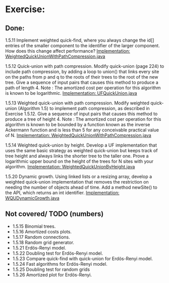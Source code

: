# Exercise:

## Done:

1.5.11 Implement weighted quick-find, where you always change the id[] entries of the smaller component to the
identifier of the larger component. How does this change affect performance?
[Implementation: WeightedQuickUnionWithPathCompression.java](./creative/WeightedQuickUnionWithPathCompression.java)

1.5.12 Quick-union with path compression. Modify quick-union (page 224) to include path compression, by adding a loop to
union() that links every site on the paths from p and q to the roots of their trees to the root of the new tree. Give a
sequence of input pairs that causes this method to produce a path of length 4. Note : The amortized cost per operation
for this algorithm is known to be logarithmic.
[Implementation: UFQuickUnion.java](./UFQuickUnion.java)

1.5.13 Weighted quick-union with path compression. Modify weighted quick-union (Algorithm 1.5) to implement path
compression, as described in Exercise 1.5.12. Give a sequence of input pairs that causes this method to produce a tree
of height 4. Note : The amortized cost per operation for this algorithm is known to be bounded by a function known as
the inverse Ackermann function and is less than 5 for any conceivable practical value of N.
[Implementation: WeightedQuickUnionWithPathCompression.java](./creative/WeightedQuickUnionWithPathCompression.java)

1.5.14 Weighted quick-union by height. Develop a UF implementation that uses the same basic strategy as weighted
quick-union but keeps track of tree height and always links the shorter tree to the taller one. Prove a logarithmic
upper bound on the height of the trees for N sites with your algorithm.
[Implementation: WeightedQuickUnionByHeight.java](./creative/WeightedQuickUnionByHeight.java)

1.5.20 Dynamic growth. Using linked lists or a resizing array, develop a weighted quick-union implementation that
removes the restriction on needing the number of objects ahead of time. Add a method newSite() to the API, which returns
an int identifier.
[Implementation: WQUDynamicGrowth.java](./creative/WQUDynamicGrowth.java)

## Not covered/ TODO (numbers)

- 1.5.15 Binomial trees.
- 1.5.16 Amortized costs plots.
- 1.5.17 Random connections.
- 1.5.18 Random grid generator.
- 1.5.21 Erdös-Renyi model.
- 1.5.22 Doubling test for Erdös-Renyi model.
- 1.5.23 Compare quick-find with quick-union for Erdös-Renyi model.
- 1.5.24 Fast algorithms for Erdös-Renyi model.
- 1.5.25 Doubling test for random grids
- 1.5.26 Amortized plot for Erdös-Renyi. 